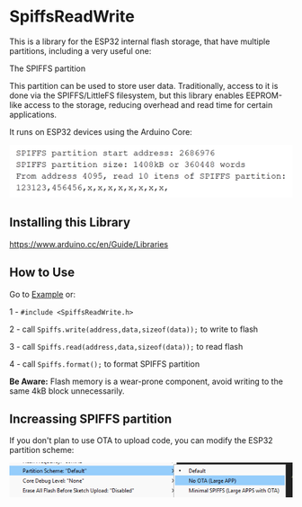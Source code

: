 # SpiffsReadWrite
This is a library for the ESP32 internal flash storage, that have multiple partitions, including a very useful one: 

The SPIFFS partition

This partition can be used to store user data. Traditionally, access to it is done via the SPIFFS/LittleFS filesystem, but this library enables EEPROM-like access to the storage, reducing overhead and read time for certain applications.

It runs on ESP32 devices using the Arduino Core:

![Example](https://github.com/JonasGMorsch/SpiffsReadWrite/blob/main/example.png)

## Installing this Library

https://www.arduino.cc/en/Guide/Libraries

## How to Use

Go to [Example](https://github.com/JonasGMorsch/SpiffsReadWrite/blob/main/examples/SpiffsReadWrite/SpiffsReadWrite.ino) or:

1 - ```#include <SpiffsReadWrite.h>```

2 - call ```Spiffs.write(address,data,sizeof(data));``` to write to flash

3 - call ```Spiffs.read(address,data,sizeof(data));``` to read flash

4 - call ```Spiffs.format();``` to format SPIFFS partition

**Be Aware:**  Flash memory is a wear-prone component, avoid writing to the same 4kB block unnecessarily.

## Increassing SPIFFS partition
If you don't plan to use OTA to upload code, you can modify the ESP32 partition scheme:

![partion](https://github.com/JonasGMorsch/SpiffsReadWrite/blob/main/partitions.png)
